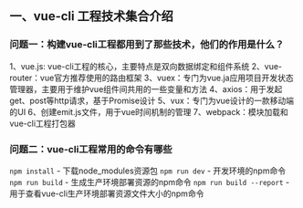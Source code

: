 ## 一、vue-cli 工程技术集合介绍
### 问题一：构建vue-cli工程都用到了那些技术，他们的作用是什么？
1、vue.js: vue-cli工程的核心，主要特点是双向数据绑定和组件系统
2、vue-router：vue官方推荐使用的路由框架
3、vuex：专门为vue.ja应用项目开发状态管理器，主要用于维护vue组件间共用的一些变量和方法
4、axios：用于发起get、post等http请求，基于Promise设计
5、vux：专门为vue设计的一款移动端的UI
6、创建emit.js文件，用于vue时间机制的管理
7、webpack：模块加载和vue-cli工程打包器

### 问题二：vue-cli工程常用的命令有哪些
`npm install` - 下载node_modules资源包
`npm run dev` - 开发环境的npm命令
`npm run build` - 生成生产环境部署资源的npm命令
`npm run build --report` - 用于查看vue-cli生产环境部署资源文件大小的npm命令

